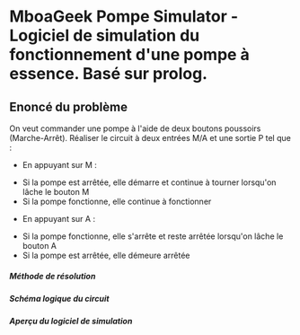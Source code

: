 # MboaGeek Pompe Simulator - Logiciel de simulation du fonctionnement d'une pompe à essence. Basé sur prolog.

## Enoncé du problème
On veut commander une pompe à l'aide de deux boutons poussoirs (Marche-Arrêt). Réaliser le circuit à deux entrées M/A et 
une sortie P tel que : 
* En appuyant sur M : 
- Si la pompe est arrêtée, elle démarre et continue à tourner lorsqu'on lâche le bouton M
- Si la pompe fonctionne, elle continue à fonctionner

* En appuyant sur A : 
- Si la pompe fonctionne, elle s'arrête et reste arrêtée lorsqu'on lâche le bouton A
- Si la pompe est arrêtée, elle démeure arrêtée

##### Méthode de résolution


##### Schéma logique du circuit


##### Aperçu du logiciel de simulation
